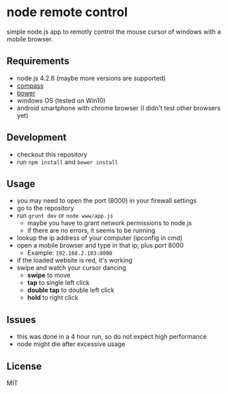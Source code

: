 # node remote control

simple node.js app to remotly control the mouse cursor of windows with a mobile browser.

## Requirements

- node.js 4.2.6 (maybe more versions are supported)
- [compass](http://compass-style.org/)
- [bower](https://bower.io/)
- windows OS (tested on Win10)
- android smartphone with chrome browser (I didn't test other browsers yet)

## Development

- checkout this repository
- run `npm install` and `bower install`

## Usage

- you may need to open the port (8000) in your firewall settings
- go to the repository
- run `grunt dev` or `node www/app.js`
    + maybe you have to grant network permissions to node.js
    + if there are no errors, it seems to be running
- lookup the ip address of your computer (ipconfig in cmd)
- open a mobile browser and type in that ip, plus port 8000
    + Example: `192.168.2.103:8000`
- if the loaded website is red, it's working
- swipe and watch your cursor dancing
    - **swipe** to move
    - **tap** to single left click
    - **double tap** to double left click
    - **hold** to right click

## Issues

- this was done in a 4 hour run, so do not expect high performance
- node might die after excessive usage

## License

MIT

